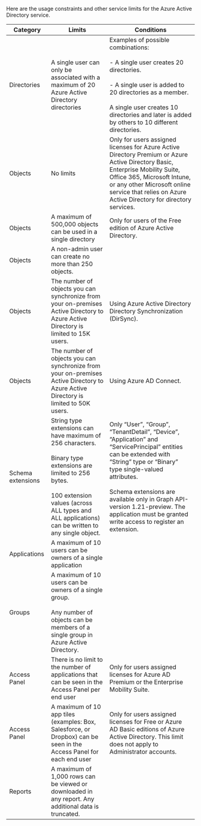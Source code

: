 Here are the usage constraints and other service limits for the Azure Active Directory service.

| Category | Limits | Conditions |
|---|---|---|
| Directories | A single user can only be associated with a maximum of 20 Azure Active Directory directories | Examples of possible combinations: <br /><br />- A single user creates 20 directories.<br /><br />- A single user is added to 20 directories as a member.<br /><br />A single user creates 10 directories and later is added by others to 10 different directories. |
|  Objects | No limits | Only for users assigned licenses for Azure Active Directory Premium or Azure Active Directory Basic, Enterprise Mobility Suite, Office 365, Microsoft Intune, or any other Microsoft online service that relies on Azure Active Directory for directory services.
| Objects | A maximum of 500,000 objects can be used in a single directory | Only for users of the Free edition of Azure Active Directory. |
| Objects | A non-admin user can create no more than 250 objects. |  <br /><br /> |
| Objects | The number of objects you can synchronize from your on-premises Active Directory to Azure Active Directory is limited to 15K users.  | Using Azure Active Directory Directory Synchronization (DirSync). |
| Objects | The number of objects you can synchronize from your on-premises Active Directory to Azure Active Directory is limited to 50K users.  | Using Azure AD Connect. |
| Schema extensions | String type extensions can have maximum of 256 characters.<br /><br />Binary type extensions are limited to 256 bytes.<br /><br />100 extension values (across ALL types and ALL applications) can be written to any single object. | Only “User”, “Group”, “TenantDetail”, “Device”, “Application” and “ServicePrincipal” entities can be extended with “String” type or “Binary” type single-valued attributes.<br /><br />Schema extensions are available only in Graph API-version 1.21-preview. The application must be granted write access to register an extension. |
| Applications | A maximum of 10 users can be owners of a single application | <br /><br /> |
| Groups | A maximum of 10 users can be owners of a single group.<br /><br />Any number of objects can be members of a single group in Azure Active Directory. | <br /><br /> |
| Access Panel | There is no limit to the number of applications that can be seen in the Access Panel per end user |  Only for users assigned licenses for Azure AD Premium or the Enterprise Mobility Suite. |
| Access Panel |A maximum of 10 app tiles (examples: Box, Salesforce, or Dropbox) can be seen in the Access Panel for each end user | Only for users assigned licenses for Free or Azure AD Basic editions of Azure Active Directory. This limit does not apply to Administrator accounts. |
| Reports | A maximum of 1,000 rows can be viewed or downloaded in any report. Any additional data is truncated. | <br /><br /> |
